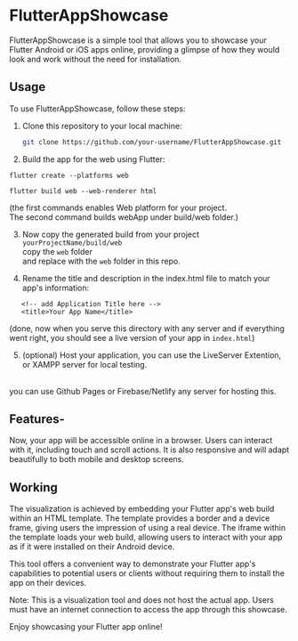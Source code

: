 # FlutterAppShowcase

FlutterAppShowcase is a simple tool that allows you to showcase your Flutter Android or iOS apps online, providing a glimpse of how they would look and work without the need for installation.

## Usage

To use FlutterAppShowcase, follow these steps:

1. Clone this repository to your local machine:

   ```bash
   git clone https://github.com/your-username/FlutterAppShowcase.git

   ```

2. Build the app for the web using Flutter:

```
flutter create --platforms web

flutter build web --web-renderer html
```

(the first commands enables Web platform for your project.<br>
The second command builds webApp under build/web folder.)

3. Now copy the generated build from your project `yourProjectName/build/web`
   <br>copy the `web` folder
   <br> and replace with the `web` folder in this repo.

4. Rename the title and description in the index.html file to match your app's information:

```
   <!-- add Application Title here -->
   <title>Your App Name</title>
```

(done, now when you serve this directory with any server and if everything went right, you should see a live version of your app in ```index.html```)

5. (optional) Host your application,
you can use the LiveServer Extention,
or XAMPP server for local testing.
<br>
you can use Github Pages or Firebase/Netlify any server for hosting this.

## Features-

Now, your app will be accessible online in a browser. Users can interact with it, including touch and scroll actions. It is also responsive and will adapt beautifully to both mobile and desktop screens.

## Working
The visualization is achieved by embedding your Flutter app's web build within an HTML template. The template provides a border and a device frame, giving users the impression of using a real device. The iframe within the template loads your web build, allowing users to interact with your app as if it were installed on their Android device.



This tool offers a convenient way to demonstrate your Flutter app's capabilities to potential users or clients without requiring them to install the app on their devices.

Note: This is a visualization tool and does not host the actual app. Users must have an internet connection to access the app through this showcase.

Enjoy showcasing your Flutter app online!
